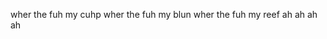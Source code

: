 wher the fuh my cuhp wher the fuh my blun wher the fuh my reef ah ah ah ah

<!---
reclinersofaa/reclinersofaa is a ✨ special ✨ repository because its `README.md` (this file) appears on your GitHub profile.
You can click the Preview link to take a look at your changes.
--->
